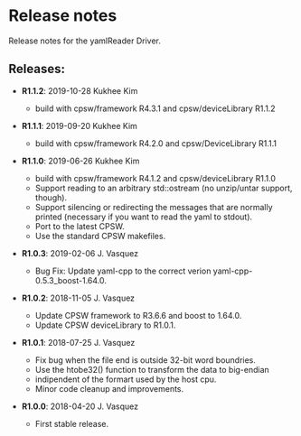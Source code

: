 # Release notes

Release notes for the yamlReader Driver.

## Releases:
* __R1.1.2__: 2019-10-28 Kukhee Kim
  * build with cpsw/framework R4.3.1 and cpsw/deviceLibrary R1.1.2
* __R1.1.1__: 2019-09-20 Kukhee Kim
  * build with cpsw/framework R4.2.0 and cpsw/DeviceLibrary R1.1.1

* __R1.1.0__: 2019-06-26 Kukhee Kim
  * build with cpsw/framework R4.1.2 and cpsw/deviceLibrary R1.1.0
  * Support reading to an arbitrary std::ostream
    (no unzip/untar support, though).
  * Support silencing or redirecting the messages that 
    are normally printed (necessary if you want to 
    read the yaml to stdout).
  * Port to the latest CPSW.
  * Use the standard CPSW makefiles.

* __R1.0.3__: 2019-02-06 J. Vasquez
  * Bug Fix: Update yaml-cpp to the correct verion 
    yaml-cpp-0.5.3_boost-1.64.0.

* __R1.0.2__: 2018-11-05 J. Vasquez
  * Update CPSW framework to R3.6.6 and boost to 1.64.0.
  * Update CPSW deviceLibrary to R1.0.1.

* __R1.0.1__: 2018-07-25 J. Vasquez
  * Fix bug when the file end is outside 32-bit word boundries.
  * Use the htobe32() function to transform the data to big-endian 
  *   indipendent of the formart used by the host cpu.  
  * Minor code cleanup and improvements.

* __R1.0.0__: 2018-04-20 J. Vasquez
  * First stable release.
